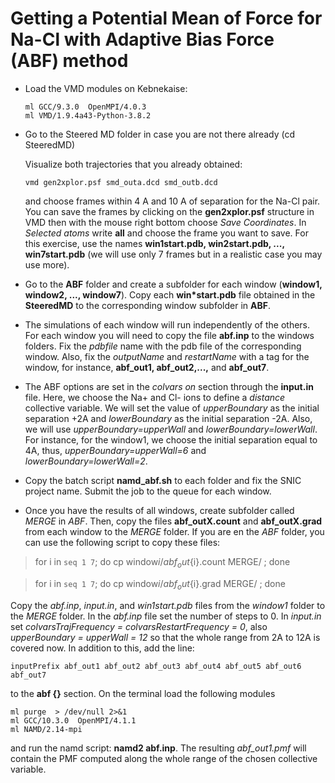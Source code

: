 # Getting a Potential Mean of Force for Na-Cl with Adaptive Bias Force (ABF) method

* Load the VMD modules on Kebnekaise:

  ```
  ml GCC/9.3.0  OpenMPI/4.0.3
  ml VMD/1.9.4a43-Python-3.8.2
  ```

* Go to the Steered MD folder in case you are not there already (cd SteeredMD)

  Visualize both trajectories that you already obtained:

  ```
  vmd gen2xplor.psf smd_outa.dcd smd_outb.dcd 
  ```

  and choose frames within 4 A and 10 A of separation for the Na-Cl pair. You can save the frames
  by clicking on the **gen2xplor.psf** structure in VMD then with the mouse right bottom choose
  *Save Coordinates*. In *Selected atoms* write **all** and choose the frame you want to save.
  For this exercise, use the names **win1start.pdb, win2start.pdb, ..., win7start.pdb** (we will use
  only 7 frames but in a realistic case you may use more). 
 
* Go to the **ABF** folder and create a subfolder for each window (**window1, window2, ..., window7**).
  Copy each **win\*start.pdb** file obtained in the **SteeredMD** to the corresponding window subfolder
  in **ABF**. 

* The simulations of each window will run independently of the others. For each window you will
  need to copy the file **abf.inp** to the windows folders. Fix the *pdbfile* name with the
  pdb file of the corresponding window. Also, fix the *outputName* and *restartName* with a
  tag for the window, for instance, **abf_out1, abf_out2,...,** and **abf_out7**.

* The ABF options are set in the *colvars on* section through the **input.in** file. Here, we
  choose the Na+ and Cl- ions to define a *distance* collective variable. We will
  set the value of *upperBoundary* as the initial separation +2A and *lowerBoundary* as the
  initial separation -2A. Also, we will use *upperBoundary=upperWall* and *lowerBoundary=lowerWall*.
  For instance, for the window1, we choose the initial separation equal to 4A, thus, 
  *upperBoundary=upperWall=6* and *lowerBoundary=lowerWall=2*.

* Copy the batch script **namd_abf.sh** to each folder and fix the SNIC project name. Submit the
  job to the queue for each window.

* Once you have the results of all windows, create subfolder called *MERGE* in *ABF*. Then, copy the
  files **abf_outX.count** and **abf_outX.grad** from each window to the *MERGE* folder. If you are
  en the *ABF* folder, you can use the following script to copy these files:


> for i in `seq 1 7`; do cp window${i}/abf_out${i}.count MERGE/ ; done 

> for i in `seq 1 7`; do cp window${i}/abf_out${i}.grad MERGE/ ; done


  Copy the *abf.inp*, *input.in*, and *win1start.pdb* files from the *window1* folder to the *MERGE*
  folder. In the *abf.inp* file set the number of steps to 0. In *input.in* set *colvarsTrajFrequency =
  colvarsRestartFrequency = 0*, also *upperBoundary = upperWall = 12* so that the whole range from 2A
  to 12A is covered now. In addition to this, add the line:

  ```
  inputPrefix abf_out1 abf_out2 abf_out3 abf_out4 abf_out5 abf_out6 abf_out7
  ```

  to the **abf {}** section. On the terminal load the following modules

  ```
  ml purge  > /dev/null 2>&1
  ml GCC/10.3.0  OpenMPI/4.1.1
  ml NAMD/2.14-mpi
  ```

  and run the namd script:  **namd2 abf.inp**. The resulting *abf_out1.pmf* will contain the PMF
  computed along the whole range of the chosen collective variable. 
